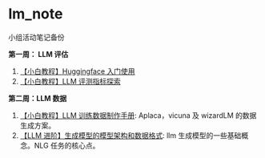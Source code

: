 # lm_note
小组活动笔记备份

**第一周： LLM 评估**
1. [【小白教程】Huggingface 入门使用](./notes/hf_basic.md)
2. [【小白教程】LLM 评测指标探索](./notes/hf_leaderboard.md)

**第二周：LLM 数据**

1. [【小白教程】LLM 训练数据制作手册](./notes/lm_data.md): Aplaca，vicuna 及 wizardLM 的数据生成方案。
2. [【LLM 进阶】生成模型的模型架构和数据格式](./notes/lm_data2.md): llm 生成模型的一些基础概念。NLG 任务的核心点。 
